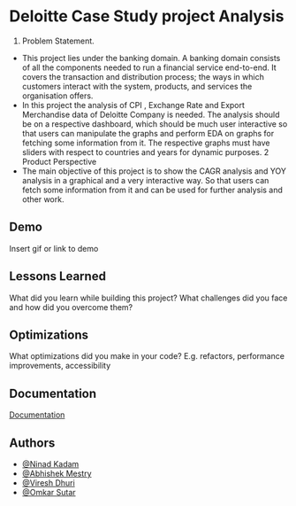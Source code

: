 
#                                                     Deloitte Case Study project Analysis
1. Problem Statement.
- This project lies under the banking domain. A banking domain consists of all the components needed to run a financial service end-to-end. It covers the transaction and distribution process; the ways in which customers interact with the system, products, and services the organisation offers.
- In this project the analysis of CPI , Exchange Rate and Export Merchandise data of Deloitte Company is needed. The analysis should be on a respective dashboard, which should be much user interactive so that users can manipulate the graphs and perform EDA on graphs for fetching some information from it. The respective graphs must have sliders with respect to countries and years for dynamic purposes. 
2 Product Perspective
- The main objective of this project is to show the CAGR analysis and YOY analysis in a graphical and a very interactive way. So that users can fetch some information from it and can be used for further analysis and other work. 


## Demo

Insert gif or link to demo


## Lessons Learned

What did you learn while building this project? What challenges did you face and how did you overcome them?


## Optimizations

What optimizations did you make in your code? E.g. refactors, performance improvements, accessibility


## Documentation

[Documentation](https://linktodocumentation)


## Authors

- [@Ninad Kadam](https://github.com/ninad555)
- [@Abhishek Mestry](https://github.com/AbhishekMestry)
- [@Viresh Dhuri](https://github.com/Virey07)
- [@Omkar Sutar](https://github.com/omkarsutar9702)
